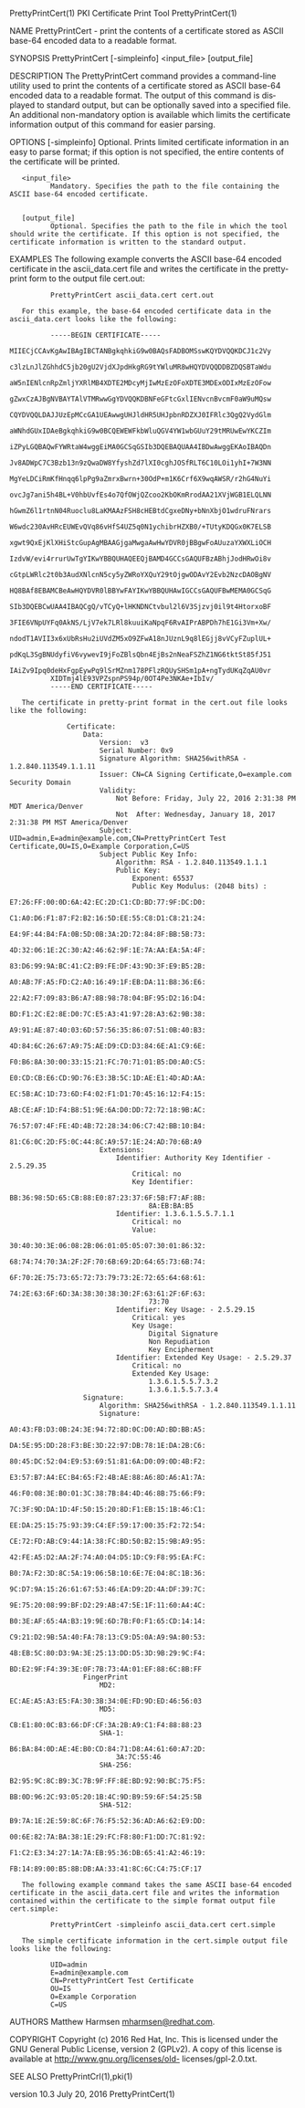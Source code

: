 PrettyPrintCert(1)                                                                        PKI Certificate Print Tool                                                                       PrettyPrintCert(1)



NAME
       PrettyPrintCert  - print the contents of a certificate stored as ASCII base-64 encoded data to a readable format.


SYNOPSIS
       PrettyPrintCert [-simpleinfo] <input_file> [output_file]


DESCRIPTION
       The PrettyPrintCert command provides a command-line utility used to print the contents of a certificate stored as ASCII base-64 encoded data to a readable format.  The output of this command is dis‐
       played to standard output, but can be optionally saved into a specified file.  An additional non-mandatory option is available which limits the certificate information output  of  this  command  for
       easier parsing.


OPTIONS
       [-simpleinfo]
              Optional. Prints limited certificate information in an easy to parse format; if this option is not specified, the entire contents of the certificate will be printed.


       <input_file>
              Mandatory. Specifies the path to the file containing the ASCII base-64 encoded certificate.


       [output_file]
              Optional. Specifies the path to the file in which the tool should write the certificate. If this option is not specified, the certificate information is written to the standard output.


EXAMPLES
       The following example converts the ASCII base-64 encoded certificate in the ascii_data.cert file and writes the certificate in the pretty-print form to the output file cert.out:

              PrettyPrintCert ascii_data.cert cert.out

       For this example, the base-64 encoded certificate data in the ascii_data.cert looks like the following:

              -----BEGIN CERTIFICATE-----
              MIIECjCCAvKgAwIBAgIBCTANBgkqhkiG9w0BAQsFADBOMSswKQYDVQQKDCJ1c2Vy
              c3lzLnJlZGhhdC5jb20gU2VjdXJpdHkgRG9tYWluMR8wHQYDVQQDDBZDQSBTaWdu
              aW5nIENlcnRpZmljYXRlMB4XDTE2MDcyMjIwMzEzOFoXDTE3MDExODIxMzEzOFow
              gZwxCzAJBgNVBAYTAlVTMRwwGgYDVQQKDBNFeGFtcGxlIENvcnBvcmF0aW9uMQsw
              CQYDVQQLDAJJUzEpMCcGA1UEAwwgUHJldHR5UHJpbnRDZXJ0IFRlc3QgQ2VydGlm
              aWNhdGUxIDAeBgkqhkiG9w0BCQEWEWFkbWluQGV4YW1wbGUuY29tMRUwEwYKCZIm
              iZPyLGQBAQwFYWRtaW4wggEiMA0GCSqGSIb3DQEBAQUAA4IBDwAwggEKAoIBAQDn
              Jv8ADWpC7C3Bzb13n9zQwaDW8YfyshZd7lXI0cghJOSfRLT6C10LOi1yhI+7W3NN
              MgYeLDCiRmKfHnqq6lpPg9aZmrxBwrn+30OdP+m1K6Crf6X9wqAWSR/r2hG4NuYi
              ovcJg7ani5h4BL+V0hbUvfEs4o7QfOWjQZcoo2KbOKmRrodAA21XVjWGB1ELQLNN
              hGwmZ6l1rtnN04Ruoclu8LaKMAAzFSH8cHEBtdCgxeDNy+bNnXbjO1wdruFNrars
              W6wdc230AvHRcEUWEvQVq86vHfS4UZ5q0N1ychibrHZXB0/+TUtyKDQGx0K7ELSB
              xgwt9QxEjKlXHiStcGupAgMBAAGjgaMwgaAwHwYDVR0jBBgwFoAUuzaYXWXLiOCH
              IzdvW/evi4rrurUwTgYIKwYBBQUHAQEEQjBAMD4GCCsGAQUFBzABhjJodHRwOi8v
              cGtpLWRlc2t0b3AudXNlcnN5cy5yZWRoYXQuY29tOjgwODAvY2Evb2NzcDAOBgNV
              HQ8BAf8EBAMCBeAwHQYDVR0lBBYwFAYIKwYBBQUHAwIGCCsGAQUFBwMEMA0GCSqG
              SIb3DQEBCwUAA4IBAQCgQ/vTCyQ+lHKNDNCtvbul2l6V3Sjzvj0il9t4HtorxoBF
              3FIE6VNpUYFq0AkNS/LjV7ek7LRl8kuuiKaNpqF6RvAIPrABPDh7hE1Gi3Vm+Xw/
              ndodT1AVII3x6xUbRsHu2iUVdZM5xO9ZFwA18nJUznL9q8lEGjj8vVCyFZuplUL+
              pdKqL3SgBNUdyfiV6vywevI9jFoZBlsQbn4EjBs2nNeaFSZhZ1NG6tktSt85fJ51
              IAiZv9Ipq0deHxFgpEywPq9lSrMZnm178PFlzRQUySHSm1pA+ngTydUKqZqAU0vr
              XIDTmj4lE93VPZspnPS94p/0OT4Pe3NKAe+IbIv/
              -----END CERTIFICATE-----

       The certificate in pretty-print format in the cert.out file looks like the following:

                  Certificate:
                      Data:
                          Version:  v3
                          Serial Number: 0x9
                          Signature Algorithm: SHA256withRSA - 1.2.840.113549.1.1.11
                          Issuer: CN=CA Signing Certificate,O=example.com Security Domain
                          Validity:
                              Not Before: Friday, July 22, 2016 2:31:38 PM MDT America/Denver
                              Not  After: Wednesday, January 18, 2017 2:31:38 PM MST America/Denver
                          Subject: UID=admin,E=admin@example.com,CN=PrettyPrintCert Test Certificate,OU=IS,O=Example Corporation,C=US
                          Subject Public Key Info:
                              Algorithm: RSA - 1.2.840.113549.1.1.1
                              Public Key:
                                  Exponent: 65537
                                  Public Key Modulus: (2048 bits) :
                                      E7:26:FF:00:0D:6A:42:EC:2D:C1:CD:BD:77:9F:DC:D0:
                                      C1:A0:D6:F1:87:F2:B2:16:5D:EE:55:C8:D1:C8:21:24:
                                      E4:9F:44:B4:FA:0B:5D:0B:3A:2D:72:84:8F:BB:5B:73:
                                      4D:32:06:1E:2C:30:A2:46:62:9F:1E:7A:AA:EA:5A:4F:
                                      83:D6:99:9A:BC:41:C2:B9:FE:DF:43:9D:3F:E9:B5:2B:
                                      A0:AB:7F:A5:FD:C2:A0:16:49:1F:EB:DA:11:B8:36:E6:
                                      22:A2:F7:09:83:B6:A7:8B:98:78:04:BF:95:D2:16:D4:
                                      BD:F1:2C:E2:8E:D0:7C:E5:A3:41:97:28:A3:62:9B:38:
                                      A9:91:AE:87:40:03:6D:57:56:35:86:07:51:0B:40:B3:
                                      4D:84:6C:26:67:A9:75:AE:D9:CD:D3:84:6E:A1:C9:6E:
                                      F0:B6:8A:30:00:33:15:21:FC:70:71:01:B5:D0:A0:C5:
                                      E0:CD:CB:E6:CD:9D:76:E3:3B:5C:1D:AE:E1:4D:AD:AA:
                                      EC:5B:AC:1D:73:6D:F4:02:F1:D1:70:45:16:12:F4:15:
                                      AB:CE:AF:1D:F4:B8:51:9E:6A:D0:DD:72:72:18:9B:AC:
                                      76:57:07:4F:FE:4D:4B:72:28:34:06:C7:42:BB:10:B4:
                                      81:C6:0C:2D:F5:0C:44:8C:A9:57:1E:24:AD:70:6B:A9
                          Extensions:
                              Identifier: Authority Key Identifier - 2.5.29.35
                                  Critical: no
                                  Key Identifier:
                                      BB:36:98:5D:65:CB:88:E0:87:23:37:6F:5B:F7:AF:8B:
                                      8A:EB:BA:B5
                              Identifier: 1.3.6.1.5.5.7.1.1
                                  Critical: no
                                  Value:
                                      30:40:30:3E:06:08:2B:06:01:05:05:07:30:01:86:32:
                                      68:74:74:70:3A:2F:2F:70:6B:69:2D:64:65:73:6B:74:
                                      6F:70:2E:75:73:65:72:73:79:73:2E:72:65:64:68:61:
                                      74:2E:63:6F:6D:3A:38:30:38:30:2F:63:61:2F:6F:63:
                                      73:70
                              Identifier: Key Usage: - 2.5.29.15
                                  Critical: yes
                                  Key Usage:
                                      Digital Signature
                                      Non Repudiation
                                      Key Encipherment
                              Identifier: Extended Key Usage: - 2.5.29.37
                                  Critical: no
                                  Extended Key Usage:
                                      1.3.6.1.5.5.7.3.2
                                      1.3.6.1.5.5.7.3.4
                      Signature:
                          Algorithm: SHA256withRSA - 1.2.840.113549.1.1.11
                          Signature:
                              A0:43:FB:D3:0B:24:3E:94:72:8D:0C:D0:AD:BD:BB:A5:
                              DA:5E:95:DD:28:F3:BE:3D:22:97:DB:78:1E:DA:2B:C6:
                              80:45:DC:52:04:E9:53:69:51:81:6A:D0:09:0D:4B:F2:
                              E3:57:B7:A4:EC:B4:65:F2:4B:AE:88:A6:8D:A6:A1:7A:
                              46:F0:08:3E:B0:01:3C:38:7B:84:4D:46:8B:75:66:F9:
                              7C:3F:9D:DA:1D:4F:50:15:20:8D:F1:EB:15:1B:46:C1:
                              EE:DA:25:15:75:93:39:C4:EF:59:17:00:35:F2:72:54:
                              CE:72:FD:AB:C9:44:1A:38:FC:BD:50:B2:15:9B:A9:95:
                              42:FE:A5:D2:AA:2F:74:A0:04:D5:1D:C9:F8:95:EA:FC:
                              B0:7A:F2:3D:8C:5A:19:06:5B:10:6E:7E:04:8C:1B:36:
                              9C:D7:9A:15:26:61:67:53:46:EA:D9:2D:4A:DF:39:7C:
                              9E:75:20:08:99:BF:D2:29:AB:47:5E:1F:11:60:A4:4C:
                              B0:3E:AF:65:4A:B3:19:9E:6D:7B:F0:F1:65:CD:14:14:
                              C9:21:D2:9B:5A:40:FA:78:13:C9:D5:0A:A9:9A:80:53:
                              4B:EB:5C:80:D3:9A:3E:25:13:DD:D5:3D:9B:29:9C:F4:
                              BD:E2:9F:F4:39:3E:0F:7B:73:4A:01:EF:88:6C:8B:FF
                      FingerPrint
                          MD2:
                              EC:AE:A5:A3:E5:FA:30:3B:34:0E:FD:9D:ED:46:56:03
                          MD5:
                              CB:E1:80:0C:B3:66:DF:CF:3A:2B:A9:C1:F4:88:88:23
                          SHA-1:
                              B6:BA:84:0D:AE:4E:B0:CD:84:71:D8:A4:61:60:A7:2D:
                              3A:7C:55:46
                          SHA-256:
                              B2:95:9C:8C:B9:3C:7B:9F:FF:8E:BD:92:90:BC:75:F5:
                              BB:0D:96:2C:93:05:20:1B:4C:9D:B9:59:6F:54:25:5B
                          SHA-512:
                              B9:7A:1E:2E:59:8C:6F:76:F5:52:36:AD:A6:62:E9:DD:
                              00:6E:82:7A:BA:38:1E:29:FC:F8:80:F1:DD:7C:81:92:
                              F1:C2:E3:34:27:1A:7A:EB:95:36:DB:65:41:A2:46:19:
                              FB:14:89:00:B5:8B:DB:AA:33:41:8C:6C:C4:75:CF:17

       The following example command takes the same ASCII base-64 encoded certificate in the ascii_data.cert file and writes the information contained within the certificate to the simple format output file cert.simple:

              PrettyPrintCert -simpleinfo ascii_data.cert cert.simple

       The simple certificate information in the cert.simple output file looks like the following:

              UID=admin
              E=admin@example.com
              CN=PrettyPrintCert Test Certificate
              OU=IS
              O=Example Corporation
              C=US

AUTHORS
       Matthew Harmsen <mharmsen@redhat.com>.


COPYRIGHT
       Copyright  (c)  2016  Red  Hat,  Inc.  This  is  licensed  under  the  GNU  General  Public  License,  version  2  (GPLv2).  A  copy  of this license is available at http://www.gnu.org/licenses/old-
       licenses/gpl-2.0.txt.


SEE ALSO
       PrettyPrintCrl(1),pki(1)



version 10.3                                                                                    July 20, 2016                                                                              PrettyPrintCert(1)
